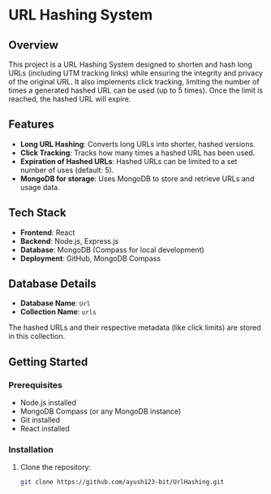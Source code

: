 # URL Hashing System

## Overview

This project is a URL Hashing System designed to shorten and hash long URLs (including UTM tracking links) while ensuring the integrity and privacy of the original URL. It also implements click tracking, limiting the number of times a generated hashed URL can be used (up to 5 times). Once the limit is reached, the hashed URL will expire.

## Features
- **Long URL Hashing**: Converts long URLs into shorter, hashed versions.
- **Click Tracking**: Tracks how many times a hashed URL has been used.
- **Expiration of Hashed URLs**: Hashed URLs can be limited to a set number of uses (default: 5).
- **MongoDB for storage**: Uses MongoDB to store and retrieve URLs and usage data.

## Tech Stack
- **Frontend**: React
- **Backend**: Node.js, Express.js
- **Database**: MongoDB (Compass for local development)
- **Deployment**: GitHub, MongoDB Compass

## Database Details
- **Database Name**: `Url`
- **Collection Name**: `urls`

The hashed URLs and their respective metadata (like click limits) are stored in this collection.

## Getting Started

### Prerequisites
- Node.js installed
- MongoDB Compass (or any MongoDB instance)
- Git installed
- React installed

### Installation

1. Clone the repository:
   ```bash
   git clone https://github.com/ayush123-bit/UrlHashing.git
